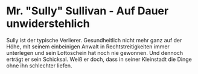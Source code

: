 # Mr. "Sully" Sullivan - Auf Dauer unwiderstehlich

Sully ist der typische Verlierer. Gesundheitlich nicht mehr ganz auf der Höhe, mit seinem einbeinigen Anwalt in Rechtstreitigkeiten immer unterlegen und sein Lottoschein hat noch nie gewonnen. Und dennoch erträgt er sein Schicksal. Weiß er doch, dass in seiner Kleinstadt die Dinge ohne ihn schlechter liefen. 

